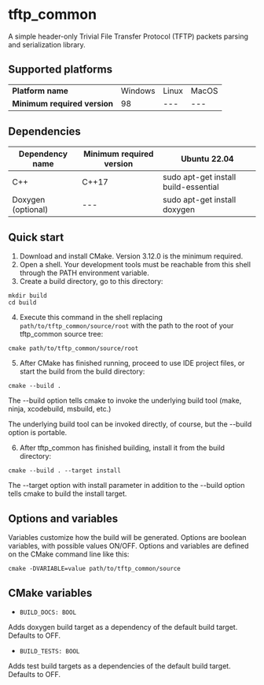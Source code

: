 # tftp_common

A simple header-only Trivial File Transfer Protocol (TFTP) packets parsing and serialization library.

## Supported platforms

|               |                          |               |               |
|---------------|--------------------------|---------------|---------------|
| **Platform name** | Windows | Linux | MacOS |
| **Minimum required version** | 98 | --- | --- |

## Dependencies

| Dependency name         | Minimum required version | Ubuntu 22.04                         |
|-------------------------|--------------------------|--------------------------------------|
| C++                     | C++17                    | sudo apt-get install build-essential |
| Doxygen (optional)      | ---                      | sudo apt-get install doxygen         |

## Quick start

1. Download and install CMake. Version 3.12.0 is the minimum required.
2. Open a shell. Your development tools must be reachable from this shell through the PATH environment variable.
3. Create a build directory, go to this directory:
```shell
mkdir build
cd build
```
4. Execute this command in the shell replacing `path/to/tftp_common/source/root` with the path to the root of your tftp_common source tree:
```shell
cmake path/to/tftp_common/source/root
```
5. After CMake has finished running, proceed to use IDE project files, or start the build from the build directory:
```shell
cmake --build .
```
The --build option tells cmake to invoke the underlying build tool (make, ninja, xcodebuild, msbuild, etc.)

The underlying build tool can be invoked directly, of course, but the --build option is portable.

6. After tftp_common has finished building, install it from the build directory:
```shell
cmake --build . --target install
```

The --target option with install parameter in addition to the --build option tells cmake to build the install target.

## Options and variables

Variables customize how the build will be generated. Options are boolean variables, with possible values ON/OFF. Options and variables are defined on the CMake command line like this:

```shell
cmake -DVARIABLE=value path/to/tftp_common/source
```

## CMake variables

* `BUILD_DOCS: BOOL`

Adds doxygen build target as a dependency of the default build target. Defaults to OFF.

* `BUILD_TESTS: BOOL`

Adds test build targets as a dependencies of the default build target. Defaults to OFF.